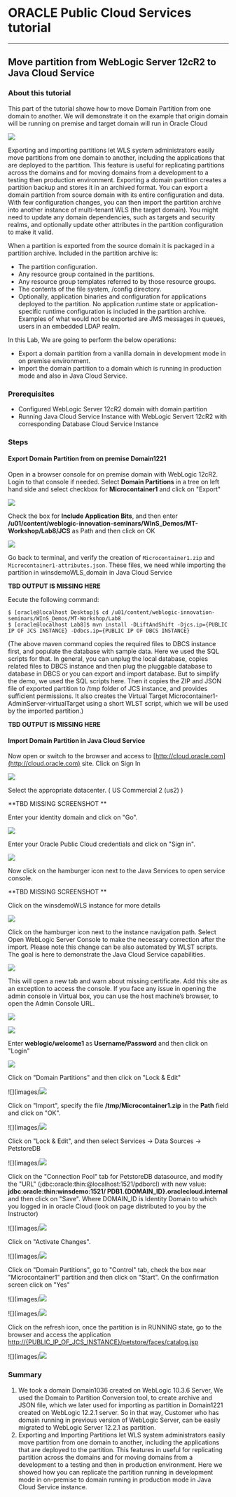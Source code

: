 # ORACLE Public Cloud Services tutorial #
-----
## Move partition from WebLogic Server 12cR2 to Java Cloud Service ##

### About this tutorial ###

This part of the tutorial showe how to move Domain Partition from one domain to another. We will demonstrate it on the example that origin domain will be running on premise and target domain will run in Oracle Cloud

![](images/part2.generic.overview.png)

Exporting and importing partitions let WLS system administrators easily move partitions from one domain to another, including the applications that are deployed to the partition. This feature is useful for replicating partitions across the domains and for moving domains from a development to a testing then production environment. 
Exporting a domain partition creates a partition backup and stores it in an archived format. You can export a domain partition from source domain with its entire configuration and data. With few configuration changes, you can then import the partition archive into another instance of multi-tenant WLS (the target domain). You might need to update any domain dependencies, such as targets and security realms, and optionally update other attributes in the partition configuration to make it valid. 

When a partition is exported from the source domain it is packaged in a partition archive. Included in the partition archive is:
- The partition configuration.
- Any resource group contained in the partitions.
- Any resource group templates referred to by those resource groups. 
- The contents of the file system, <partition-file-system>/config directory. 
- Optionally, application binaries and configuration for applications deployed to the partition. 
No application runtime state or application-specific runtime configuration is included in the partition archive. Examples of what would not be exported are JMS messages in queues, users in an embedded LDAP realm.

In this Lab, We are going to perform the below operations:
- Export a domain partition from a vanilla domain in development mode in on premise environment.
- Import the domain partition to a domain which is running in production mode and also in Java Cloud Service.

### Prerequisites ###

- Configured WebLogic Server 12cR2 domain with domain partition
- Running Java Cloud Service Instance with WebLogic Servert 12cR2 with corresponding Database Cloud Service Instance

### Steps ###

#### Export Domain Partition from on premise Domain1221 ####

Open in a browser console for on premise domain with WebLogic 12cR2. Login to that console if needed. Select **Domain Partitions** in a tree on left hand side and select checkbox for **Microcontainer1** and click on "Export" 

![](images/console.12cR2.domain.partition.export.png)

Check the box for **Include Application Bits**, and then enter **/u01/content/weblogic-innovation-seminars/WInS_Demos/MT-Workshop/Lab8/JCS** as Path and then click on OK

![](images/console.12cR2.domain.partition.export.details.png)

Go back to terminal, and verify the creation of `Microcontainer1.zip` and `Microcontainer1-attributes.json`. These files, we need while importing the partition in winsdemoWLS_domain in Java Cloud Service

**TBD OUTPUT IS MISSING HERE**

Eecute the following command:
  
    $ [oracle@localhost Desktop]$ cd /u01/content/weblogic-innovation-seminars/WInS_Demos/MT-Workshop/Lab8
    $ [oracle@localhost Lab8]$ mvn install -DLiftAndShift -Djcs.ip={PUBLIC IP OF JCS INSTANCE} -Ddbcs.ip={PUBLIC IP OF DBCS INSTANCE}
  
(The above maven command copies the required files to DBCS instance first, and populate the database with sample data. Here we used the SQL scripts for that. In general, you can unplug the local database, copies related files to DBCS instance and then plug the pluggable database to database in DBCS or you can export and import database. But to simplify the demo, we used the SQL scripts here. Then it copies the ZIP and JSON file of exported partition to /tmp folder of JCS instance, and provides sufficient permissions. It also creates the Virtual Target Microcontainer1-AdminServer-virtualTarget using a short WLST script, which we will be used by the imported partition.)

**TBD OUTPUT IS MISSING HERE**

#### Import  Domain Partition in Java Cloud Service ####

Now open or switch to the browser and access to [http://cloud.oracle.com](http://cloud.oracle.com) site. Click on Sign In

![](images/cloud.oracle.com.png)

Select the appropriate datacenter. ( US Commercial 2 (us2) )

**TBD MISSING SCREENSHOT **

Enter your identity domain and click on "Go".

![](images/cloud.identity.domain.png)

Enter your Oracle Public Cloud credentials and click on "Sign in".

![](images/cloud.username.password.png)

Now click on the hamburger icon next to the Java Services to open service console. 

**TBD MISSING SCREENSHOT **

Click on the winsdemoWLS instance for more details

![](images/jcs.service.details.png)

Click on the hamburger icon next to the instance navigation path. Select Open WebLogic Server Console to make the necessary correction after the import. Please note this change can be also automated by WLST scripts. The goal is here to demonstrate the Java Cloud Service capabilities.

![](images/jcs.console.open.png)

This will open a new tab and warn about missing certificate. Add this site as an exception to access the console. If you face any issue in opening the admin console in Virtual box, you can use the host machine’s browser, to open the Admin Console URL.

![](images/jcs.console.untrusted.png)

![](images/jcs.console.untrusted.exception.png)

Enter **weblogic/welcome1** as **Username/Password** and then click on "Login"

![](images/jcs.console.login.png)

Click on "Domain Partitions" and then click on "Lock & Edit"

![](images/![](images/jcs.console.domain.partitions.png)

Click on "Import", specify the file **/tmp/Microcontainer1.zip** in the **Path** field and click on "OK".

![](images/![](images/jcs.console.domain.partition.import.png)

Click on "Lock & Edit", and then select Services -> Data Sources -> PetstoreDB

![](images/![](images/jcs.console.lock.and.edit.png)

Click on the "Connection Pool" tab for PetstoreDB datasource, and modify the "URL" (jdbc:oracle:thin:@localhost:1521/pdborcl) with new value:
**jdbc:oracle:thin:winsdemo:1521/ PDB1.{DOMAIN_ID}.oraclecloud.internal** 
and then click on "Save". Where DOMAIN_ID is Identity Domain to which you logged in in oracle Cloud (look on page distributed to you by the Instructor)

![](images/![](images/jcs.jdbc.pool.url.change.png)

Click on "Activate Changes".

![](images/![](images/jcs.console.activate.changes.png)

Click on "Domain Partitions", go to "Control" tab, check the box near "Microcontainer1" partition and then click on "Start". On the confirmation screen click on "Yes"

![](images/![](images/jcs.console.domain.partition.select.png)

![](images/![](images/jcs.console.domain.partition.start.png)

Click on the refresh icon, once the partition is in RUNNING state, go to the browser and access the application [http://{PUBLIC_IP_OF_JCS_INSTANCE}/petstore/faces/catalog.jsp](http://{PUBLIC_IP_OF_JCS_INSTANCE}/petstore/faces/catalog.jsp)

![](images/![](images/petstore.on.jcs.png)


### Summary ###

1.	We took a domain Domain1036 created on WebLogic 10.3.6 Server, We used the Domain to Partition Conversion tool, to create archive and JSON file, which we later used for importing as partition in Domain1221 created on WebLogic 12.2.1 server. So in that way, Customer who has domain running in previous version of WebLogic Server, can be easily migrated to WebLogic Server 12.2.1 as partition.
2.	Exporting and Importing Partitions let WLS system administrators easily move partition from one domain to another, including the applications that are deployed to the partition. This features in useful for replicating partition across the domains and for moving domains from a development to a testing and then in production environment. Here we showed how you can replicate the partition running in development mode in on-premise to domain running in production mode in Java Cloud Service instance.  

